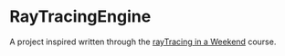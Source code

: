 # RayTracingEngine
 A project inspired written through the [rayTracing in a Weekend](https://raytracing.github.io/books/RayTracingInOneWeekend.html) course.
